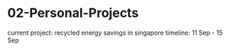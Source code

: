 # 02-Personal-Projects

current project: recycled energy savings in singapore
timeline: 11 Sep - 15 Sep
